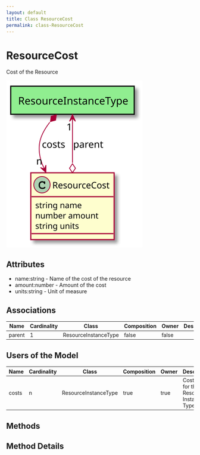 ```yaml
---
layout: default
title: Class ResourceCost
permalink: class-ResourceCost
---
```


# ResourceCost

Cost of the Resource

![Logical Diagram](./logical.svg)

## Attributes

* name:string - Name of the cost of the resource
* amount:number - Amount of the cost
* units:string - Unit of measure


## Associations

| Name | Cardinality | Class | Composition | Owner | Description |
| --- | --- | --- | --- | --- | --- |
| parent | 1 | ResourceInstanceType | false | false |  |


## Users of the Model

| Name | Cardinality | Class | Composition | Owner | Description |
| --- | --- | --- | --- | --- | --- |
| costs | n | ResourceInstanceType | true | true | Cost model for the Resource Instance Type |





## Methods


<h2>Method Details</h2>
    

